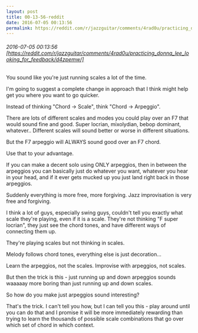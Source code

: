 ```yaml
---
layout: post
title: 00-13-56-reddit
date: 2016-07-05 00:13:56
permalink: https://reddit.com/r/jazzguitar/comments/4rad0u/practicing_donna_lee_looking_for_feedback/d4zpemw/
---
```


###### 2016-07-05 00:13:56 [https://reddit.com/r/jazzguitar/comments/4rad0u/practicing_donna_lee_looking_for_feedback/d4zpemw/]
You sound like you're just running scales a lot of the time.

I'm going to suggest a complete change in approach that I think might help get you where you want to go quicker.

Instead of thinking "Chord -> Scale", think "Chord -> Arpeggio".

There are lots of different scales and modes you could play over an F7 that would sound fine and good. Super locrian, mixolydian, bebop dominant, whatever.. Different scales will sound better or worse in different situations.

But the F7 arpeggio will ALWAYS sound good over an F7 chord.

Use that to your advantage.

If you can make a decent solo using ONLY arpeggios, then in between the arpeggios you can basically just do whatever you want, whatever you hear in your head, and if it ever gets mucked up you just land right back in those arpeggios.

Suddenly everything is more free, more forgiving. Jazz improvisation is very free and forgiving.

I think a lot of guys, especially swing guys, couldn't tell you exactly what scale they're playing, even if it is a scale. They're not thinking "F super locrian", they just see the chord tones, and have different ways of connecting them up. 

They're playing scales but not thinking in scales.

Melody follows chord tones, everything else is just decoration...

Learn the arpeggios, not the scales. Improvise with arpeggios, not scales.

But then the trick is this - just running up and down arpeggios sounds waaaaay more boring than just running up and down scales.

So how do you make just arpeggios sound interesting?

That's the trick. I can't tell you how, but I can tell you this - play around until you can do that and I promise it will be more immediately rewarding than trying to learn the thousands of possible scale combinations that go over which set of chord in which context.
